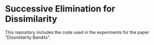 # Successive Elimination for Dissimilarity

This repository includes the code used in the experiments for the paper "Dissimilarity Bandits".
